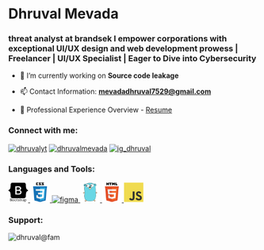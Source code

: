 <h1>Dhruval Mevada</h1>
<h3>threat analyst at brandsek I empower corporations with exceptional UI/UX design and web development prowess | Freelancer | UI/UX Specialist | Eager to Dive into Cybersecurity</h3>

- 🔭 I’m currently working on **Source code leakage**

- 📫 Contact Information: **mevadadhruval7529@gmail.com**

- 📄 Professional Experience Overview - [Resume](https://www.figma.com/file/AUfmiohLVn1rpuzzRXPoeT/Resume_dhruval?type=design&node-id=0%3A1&mode=design&t=ULOQwNmoZMSH7F9i-1)

<h3 align="left">Connect with me:</h3>
<p align="left">
<a href="https://twitter.com/dhruvalyt" target="blank"><img align="center" src="https://raw.githubusercontent.com/rahuldkjain/github-profile-readme-generator/master/src/images/icons/Social/twitter.svg" alt="dhruvalyt" height="30" width="40" /></a>
<a href="https://linkedin.com/in/dhruvalmevada" target="blank"><img align="center" src="https://raw.githubusercontent.com/rahuldkjain/github-profile-readme-generator/master/src/images/icons/Social/linked-in-alt.svg" alt="dhruvalmevada" height="30" width="40" /></a>
<a href="https://instagram.com/ig_dhruval" target="blank"><img align="center" src="https://raw.githubusercontent.com/rahuldkjain/github-profile-readme-generator/master/src/images/icons/Social/instagram.svg" alt="ig_dhruval" height="30" width="40" /></a>
</p>

<h3 align="left">Languages and Tools:</h3>
<p align="left"> <a href="https://getbootstrap.com" target="_blank" rel="noreferrer"> <img src="https://raw.githubusercontent.com/devicons/devicon/master/icons/bootstrap/bootstrap-plain-wordmark.svg" alt="bootstrap" width="40" height="40"/> </a> <a href="https://www.w3schools.com/css/" target="_blank" rel="noreferrer"> <img src="https://raw.githubusercontent.com/devicons/devicon/master/icons/css3/css3-original-wordmark.svg" alt="css3" width="40" height="40"/> </a> <a href="https://www.figma.com/" target="_blank" rel="noreferrer"> <img src="https://www.vectorlogo.zone/logos/figma/figma-icon.svg" alt="figma" width="40" height="40"/> </a> <a href="https://golang.org" target="_blank" rel="noreferrer"> <img src="https://raw.githubusercontent.com/devicons/devicon/master/icons/go/go-original.svg" alt="go" width="40" height="40"/> </a> <a href="https://www.w3.org/html/" target="_blank" rel="noreferrer"> <img src="https://raw.githubusercontent.com/devicons/devicon/master/icons/html5/html5-original-wordmark.svg" alt="html5" width="40" height="40"/> </a> <a href="https://developer.mozilla.org/en-US/docs/Web/JavaScript" target="_blank" rel="noreferrer"> <img src="https://raw.githubusercontent.com/devicons/devicon/master/icons/javascript/javascript-original.svg" alt="javascript" width="40" height="40"/> </a> </p>

<h3 align="left">Support:</h3>
<p><a href="https://www.buymeacoffee.com/dhruval@fam"> <img align="left" src="https://cdn.buymeacoffee.com/buttons/v2/default-yellow.png" height="50" width="210" alt="dhruval@fam" /></a></p><br><br>
